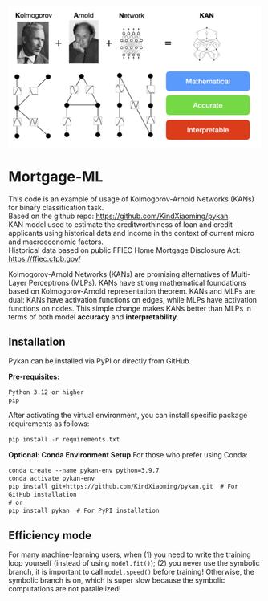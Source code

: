 <img width="600" alt="kan_plot" src="https://github.com/yuriy3122/Mortgage-ML/blob/main/kan.png">

# Mortgage-ML

This code is an example of usage of Kolmogorov-Arnold Networks (KANs) for binary classification task.<br>
Based on the github repo: <a href="url">https://github.com/KindXiaoming/pykan</a><br>
KAN model used to estimate the creditworthiness of loan and credit applicants using historical data and income in the context of current micro and macroeconomic factors.<br>
Historical data based on public FFIEC Home Mortgage Disclosure Act: <a href="url">https://ffiec.cfpb.gov/</a>

Kolmogorov-Arnold Networks (KANs) are promising alternatives of Multi-Layer Perceptrons (MLPs). KANs have strong mathematical foundations based on Kolmogorov-Arnold representation theorem. KANs and MLPs are dual: KANs have activation functions on edges, while MLPs have activation functions on nodes. This simple change makes KANs better than MLPs in terms of both model **accuracy** and **interpretability**.

## Installation
Pykan can be installed via PyPI or directly from GitHub.

**Pre-requisites:**

```
Python 3.12 or higher
pip
```

After activating the virtual environment, you can install specific package requirements as follows:
```python
pip install -r requirements.txt
```

**Optional: Conda Environment Setup**
For those who prefer using Conda:
```
conda create --name pykan-env python=3.9.7
conda activate pykan-env
pip install git+https://github.com/KindXiaoming/pykan.git  # For GitHub installation
# or
pip install pykan  # For PyPI installation
```
## Efficiency mode
For many machine-learning users, when (1) you need to write the training loop yourself (instead of using ``model.fit()``); (2) you never use the symbolic branch, it is important to call ``model.speed()`` before training! Otherwise, the symbolic branch is on, which is super slow because the symbolic computations are not parallelized!

